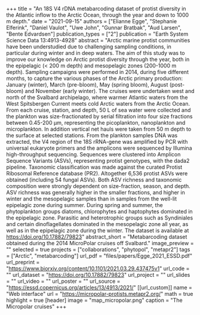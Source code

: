 +++
title = "An 18S V4 rDNA metabarcoding dataset of protist diversity in the Atlantic inflow to the Arctic Ocean, through the year and down to 1000 m depth."
date = "2021-09-15"
authors = ["Elianne Egge",  "Stephanie Elferink", "Daniel Vaulot",  "Uwe John",  "Gunnar Bratbak",  "Aud Larsen",  "Bente Edvardsen"]
publication_types = ["2"]
publication = "Earth System Science Data 13:4913-4928"
abstract = "Arctic marine protist communities have been understudied due to challenging sampling conditions, in particular during winter and in deep waters. The aim of this study was to improve our knowledge on Arctic protist diversity through the year, both in the epipelagic (< 200 m depth)  and mesopelagic zones (200-1000 m depth). Sampling campaigns were performed in 2014, during five different months, to capture the various phases of the Arctic primary production: January (winter), March (pre-bloom), May (spring bloom), August (post-bloom) and November (early winter). The cruises were undertaken west and north of the Svalbard archipelago, where warmer Atlantic waters from the West Spitsbergen Current meets cold Arctic waters from the Arctic Ocean. From each cruise, station, and depth, 50 L of sea water were collected and the plankton was size-fractionated by serial filtration into four size fractions between 0.45-200 µm, representing the picoplankton, nanoplankton and microplankton. In addition vertical net hauls were taken from 50 m depth to the surface at selected stations. From the plankton samples DNA was extracted, the V4 region of the 18S rRNA-gene was amplified by PCR with universal eukaryote primers and the amplicons were sequenced by Illumina high-throughput sequencing. Sequences were clustered into Amplicon Sequence Variants (ASVs), representing protist genotypes, with the dada2 pipeline. Taxonomic classification was made against the curated Protist Ribosomal Reference database (PR2). Altogether 6,536 protist ASVs were obtained (including 54 fungal ASVs). Both ASV richness and taxonomic composition were strongly dependent on size-fraction, season, and depth. ASV richness was generally higher in the smaller fractions, and higher in winter and the mesopelagic samples than in samples from the well-lit epipelagic zone during summer. During spring and summer, the phytoplankton groups diatoms, chlorophytes and haptophytes dominated in the epipelagic zone. Parasitic and heterotrophic groups such as Syndiniales and certain dinoflagellates dominated in the mesopelagic zone all year, as well as in the epipelagic zone during the winter. The dataset is available at  https://doi.org/10.17882/79823"
abstract_short = "Metabarcoding dataset obtained during the 2014 MicroPolar cruises off Svalbard."
image_preview = ""
selected = true
projects = ["collaborations", "phytopol", "metapr2"]
tags = ["Arctic", "metabarcoding"]
url_pdf = "files/papers/Egge_2021_ESSD.pdf"
url_preprint = "https://www.biorxiv.org/content/10.1101/2021.03.29.437475v1"
url_code = ""
url_dataset = "https://doi.org/10.17882/79823"
url_project = ""
url_slides = ""
url_video = ""
url_poster = ""
url_source = "https://essd.copernicus.org/articles/13/4913/2021/"
[[url_custom]]
    name = "Web interface"
    url = "https://micropolar-protists.metapr2.org/"
math = true
highlight = true
[header]
image = "map_micropolar.png"
caption = "The Micropolar cruises"
+++
